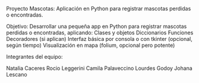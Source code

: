 Proyecto Mascotas: 
Aplicación en Python para registrar mascotas perdidas o encontradas.

Objetivo:
Desarrollar una pequeña app en Python para registrar mascotas perdidas o encontradas,
aplicando:
Clases y objetos
Diccionarios
Funciones
Decoradores (si aplican)
Interfaz básica por consola o con tkinter (opcional, según tiempo)
Visualización en mapa (folium, opcional pero potente)

Integrantes del equipo:

Natalia Caceres
Rocio Leggerini
Camila Palaveccino
Lourdes Godoy
Johana Lescano
